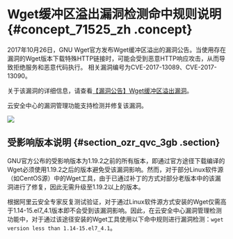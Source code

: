 # Wget缓冲区溢出漏洞检测命中规则说明 {#concept_71525_zh .concept}

2017年10月26日，GNU Wget官方发布Wget缓冲区溢出的漏洞公告。当使用存在漏洞的Wget版本下载特殊HTTP链接时，可能会受到恶意HTTP响应攻击，从而导致拒绝服务和恶意代码执行。 相关漏洞编号为CVE-2017-13089、CVE-2017-13090。

关于该漏洞的详细信息，请查看[【漏洞公告】Wget缓冲区溢出漏洞](https://www.alibabacloud.com/help/zh/faq-detail/62126.htm)。

云安全中心的漏洞管理功能支持检测并修复该漏洞。

![](http://static-aliyun-doc.oss-cn-hangzhou.aliyuncs.com/assets/img/163498/155963000045574_zh-CN.png)

## 受影响版本说明 {#section_ozr_qvc_3gb .section}

GNU官方公布的受影响版本为1.19.2之前的所有版本，即通过官方途径下载编译的Wget必须使用1.19.2之后的版本避免受该漏洞影响。然而，对于部分Linux软件源（如CentOS源）中的Wget工具，由于已通过补丁的方式对部分老版本中的该漏洞进行了修复，因此无需升级至1.19.2以上的版本。

根据阿里云安全专家反复测试验证，对于通过Linux软件源方式安装的Wget仅需高于1.14-15.el7\_4.1版本即不会受到该漏洞影响。因此，在云安全中心漏洞管理检测功能中，对于通过该途径安装的Wget工具使用以下命中规则进行漏洞检测：`wget version less than 1.14-15.el7_4.1`。

